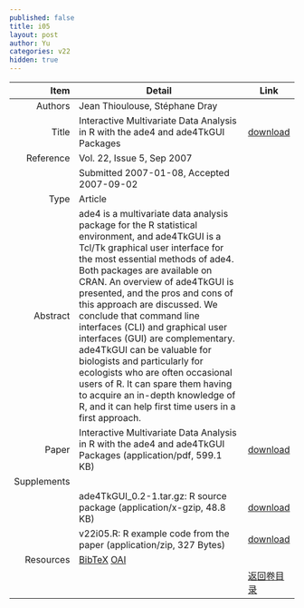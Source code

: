 ```yaml
---
published: false
title: i05
layout: post
author: Yu
categories: v22
hidden: true
---
```


| Item | Detail | Link |
|---:|---|---|
| Authors | Jean Thioulouse, Stéphane Dray| |
| Title |Interactive Multivariate Data Analysis in R with the ade4 and ade4TkGUI Packages | [download](http://www.jstatsoft.org/v22/i05/paper) |
| Reference |Vol. 22, Issue 5, Sep 2007 | |
| | Submitted 2007-01-08, Accepted 2007-09-02| | 
| Type | Article| |
| Abstract | ade4 is a multivariate data analysis package for the R statistical environment, and ade4TkGUI is a Tcl/Tk graphical user interface for the most essential methods of ade4. Both packages are available on CRAN. An overview of ade4TkGUI is presented, and the pros and cons of this approach are discussed. We conclude that command line interfaces (CLI) and graphical user interfaces (GUI) are complementary. ade4TkGUI can be valuable for biologists and particularly for ecologists who are often occasional users of R. It can spare them having to acquire an in-depth knowledge of R, and it can help first time users in a first approach.| |
| Paper | Interactive Multivariate Data Analysis in R with the ade4 and ade4TkGUI Packages  (application/pdf, 599.1 KB)| [download](http://www.jstatsoft.org/v22/i05/paper) |
| Supplements | | |
| |ade4TkGUI_0.2-1.tar.gz: R source package  (application/x-gzip, 48.8 KB)|  [download](http://www.jstatsoft.org/v22/i05/supp/1) |
| |v22i05.R: R example code from the paper  (application/zip, 327 Bytes)|  [download](http://www.jstatsoft.org/v22/i05/supp/2) |
| Resources | [BibTeX](http://www.jstatsoft.org/v22/i05/bibtex) [OAI](http://www.jstatsoft.org/oai?verb=GetRecord&identifier=oai.jstatsoft/v22/i05&prefix=oai_dc)| |
| |  | [返回卷目录]({{site.baseurl}}/volume/v22.html) |